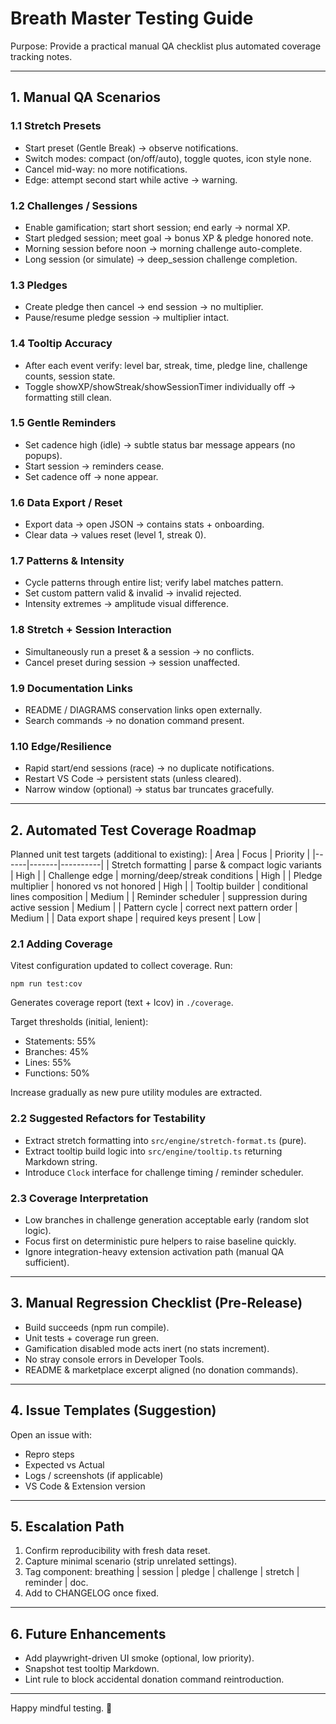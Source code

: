 # Breath Master Testing Guide

Purpose: Provide a practical manual QA checklist plus automated coverage tracking notes.

---
## 1. Manual QA Scenarios

### 1.1 Stretch Presets
- Start preset (Gentle Break) -> observe notifications.
- Switch modes: compact (on/off/auto), toggle quotes, icon style none.
- Cancel mid-way: no more notifications.
- Edge: attempt second start while active -> warning.

### 1.2 Challenges / Sessions
- Enable gamification; start short session; end early -> normal XP.
- Start pledged session; meet goal -> bonus XP & pledge honored note.
- Morning session before noon -> morning challenge auto-complete.
- Long session (or simulate) -> deep_session challenge completion.

### 1.3 Pledges
- Create pledge then cancel -> end session -> no multiplier.
- Pause/resume pledge session -> multiplier intact.

### 1.4 Tooltip Accuracy
- After each event verify: level bar, streak, time, pledge line, challenge counts, session state.
- Toggle showXP/showStreak/showSessionTimer individually off -> formatting still clean.

### 1.5 Gentle Reminders
- Set cadence high (idle) -> subtle status bar message appears (no popups).
- Start session -> reminders cease.
- Set cadence off -> none appear.

### 1.6 Data Export / Reset
- Export data -> open JSON -> contains stats + onboarding.
- Clear data -> values reset (level 1, streak 0).

### 1.7 Patterns & Intensity
- Cycle patterns through entire list; verify label matches pattern.
- Set custom pattern valid & invalid -> invalid rejected.
- Intensity extremes -> amplitude visual difference.

### 1.8 Stretch + Session Interaction
- Simultaneously run a preset & a session -> no conflicts.
- Cancel preset during session -> session unaffected.

### 1.9 Documentation Links
- README / DIAGRAMS conservation links open externally.
- Search commands -> no donation command present.

### 1.10 Edge/Resilience
- Rapid start/end sessions (race) -> no duplicate notifications.
- Restart VS Code -> persistent stats (unless cleared).
- Narrow window (optional) -> status bar truncates gracefully.

---
## 2. Automated Test Coverage Roadmap

Planned unit test targets (additional to existing):
| Area | Focus | Priority |
|------|-------|----------|
| Stretch formatting | parse & compact logic variants | High |
| Challenge edge | morning/deep/streak conditions | High |
| Pledge multiplier | honored vs not honored | High |
| Tooltip builder | conditional lines composition | Medium |
| Reminder scheduler | suppression during active session | Medium |
| Pattern cycle | correct next pattern order | Medium |
| Data export shape | required keys present | Low |

### 2.1 Adding Coverage
Vitest configuration updated to collect coverage. Run:
```
npm run test:cov
```
Generates coverage report (text + lcov) in `./coverage`.

Target thresholds (initial, lenient):
- Statements: 55%
- Branches: 45%
- Lines: 55%
- Functions: 50%

Increase gradually as new pure utility modules are extracted.

### 2.2 Suggested Refactors for Testability
- Extract stretch formatting into `src/engine/stretch-format.ts` (pure).
- Extract tooltip build logic into `src/engine/tooltip.ts` returning Markdown string.
- Introduce `Clock` interface for challenge timing / reminder scheduler.

### 2.3 Coverage Interpretation
- Low branches in challenge generation acceptable early (random slot logic).
- Focus first on deterministic pure helpers to raise baseline quickly.
- Ignore integration-heavy extension activation path (manual QA sufficient).

---
## 3. Manual Regression Checklist (Pre-Release)
- Build succeeds (npm run compile).
- Unit tests + coverage run green.
- Gamification disabled mode acts inert (no stats increment).
- No stray console errors in Developer Tools.
- README & marketplace excerpt aligned (no donation commands).

---
## 4. Issue Templates (Suggestion)
Open an issue with:
- Repro steps
- Expected vs Actual
- Logs / screenshots (if applicable)
- VS Code & Extension version

---
## 5. Escalation Path
1. Confirm reproducibility with fresh data reset.
2. Capture minimal scenario (strip unrelated settings).
3. Tag component: breathing | session | pledge | challenge | stretch | reminder | doc.
4. Add to CHANGELOG once fixed.

---
## 6. Future Enhancements
- Add playwright-driven UI smoke (optional, low priority).
- Snapshot test tooltip Markdown.
- Lint rule to block accidental donation command reintroduction.

---
Happy mindful testing. 🌳
